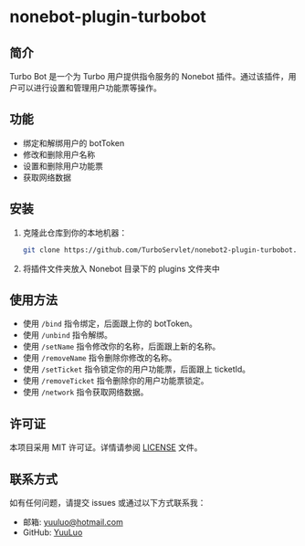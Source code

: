 # nonebot-plugin-turbobot
## 简介

Turbo Bot 是一个为 Turbo 用户提供指令服务的 Nonebot 插件。通过该插件，用户可以进行设置和管理用户功能票等操作。

## 功能

- 绑定和解绑用户的 botToken
- 修改和删除用户名称
- 设置和删除用户功能票
- 获取网络数据

## 安装

1. 克隆此仓库到你的本地机器：
    ```sh
    git clone https://github.com/TurboServlet/nonebot2-plugin-turbobot.git
    ```

2. 将插件文件夹放入 Nonebot 目录下的 plugins 文件夹中

## 使用方法

- 使用 `/bind` 指令绑定，后面跟上你的 botToken。
- 使用 `/unbind` 指令解绑。
- 使用 `/setName` 指令修改你的名称，后面跟上新的名称。
- 使用 `/removeName` 指令删除你修改的名称。
- 使用 `/setTicket` 指令锁定你的用户功能票，后面跟上 ticketId。
- 使用 `/removeTicket` 指令删除你的用户功能票锁定。
- 使用 `/network` 指令获取网络数据。

## 许可证

本项目采用 MIT 许可证。详情请参阅 [LICENSE](LICENSE) 文件。

## 联系方式

如有任何问题，请提交 issues 或通过以下方式联系我：

- 邮箱: yuuluo@hotmail.com
- GitHub: [YuuLuo](https://github.com/YuuLuo)
